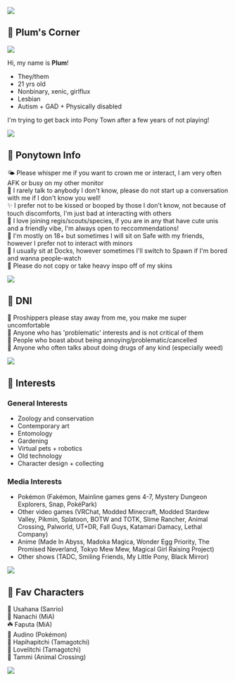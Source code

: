 ![](https://i.imgur.com/m0G5IvG.png)

## 🍃 Plum's Corner

![](https://komarev.com/ghpvc/?username=SugarpIums&color=green)

Hi, my name is **Plum**!
* They/them
* 21 yrs old
* Nonbinary, xenic, girlflux
* Lesbian
* Autism + GAD + Physically disabled

I'm trying to get back into Pony Town after a few years of not playing!

![](https://i.imgur.com/CnjuNqB.png)

## 🍃 Ponytown Info

🌤️ Please whisper me if you want to crown me or interact, I am very often AFK or busy on my other monitor  
🌿 I rarely talk to anybody I don't know, please do not start up a conversation with me if I don't know you well!  
✨️ I prefer not to be kissed or booped by those I don't know, not because of touch discomforts, I'm just bad at interacting with others  
🌱 I love joining regis/scouts/species, if you are in any that have cute unis and a friendly vibe, I'm always open to reccommendations!  
🦋 I'm mostly on 18+ but sometimes I will sit on Safe with my friends, however I prefer not to interact with minors  
🌈 I usually sit at Docks, however sometimes I'll switch to Spawn if I'm bored and wanna people-watch  
🥑 Please do not copy or take heavy inspo off of my skins  

![](https://i.imgur.com/OQ1mZHe.png)

## 🍃 DNI

🌻 Proshippers please stay away from me, you make me super uncomfortable  
🌳 Anyone who has 'problematic' interests and is not critical of them  
🐾 People who boast about being annoying/problematic/cancelled  
🌾 Anyone who often talks about doing drugs of any kind (especially weed)  

![](https://i.imgur.com/diIlhAV.png)

## 🍃 Interests

### General Interests
* Zoology and conservation
* Contemporary art
* Entomology
* Gardening
* Virtual pets + robotics
* Old technology
* Character design + collecting

### Media Interests
* Pokémon (Fakémon, Mainline games gens 4-7, Mystery Dungeon Explorers, Snap, PokéPark)
* Other video games (VRChat, Modded Minecraft, Modded Stardew Valley, Pikmin, Splatoon, BOTW and TOTK, Slime Rancher, Animal Crossing, Palworld, UT+DR, Fall Guys, Katamari Damacy, Lethal Company)
* Anime (Made In Abyss, Madoka Magica, Wonder Egg Priority, The Promised Neverland, Tokyo Mew Mew, Magical Girl Raising Project) 
* Other shows (TADC, Smiling Friends, My Little Pony, Black Mirror)

![](https://i.imgur.com/IptxcGt.png)

## 🍃 Fav Characters
🐛 Usahana (Sanrio)  
🌼 Nanachi (MiA)  
☘️ Faputa (MiA)  
🍂 Audino (Pokémon)  
🌴 Hapihapitchi (Tamagotchi)  
💐 Lovelitchi (Tamagotchi)  
🍁 Tammi (Animal Crossing)  

![](https://i.imgur.com/3X6VZ4T.png)
